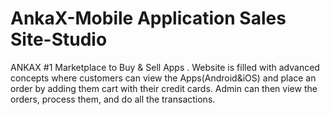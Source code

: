 # AnkaX-Mobile Application Sales Site-Studio

ANKAX  #1 Marketplace to Buy & Sell Apps . 
Website is filled with advanced concepts where customers can view the Apps(Android&iOS) and place an order by adding them cart with their credit cards. Admin can then view the orders, process them, and do all the transactions.
